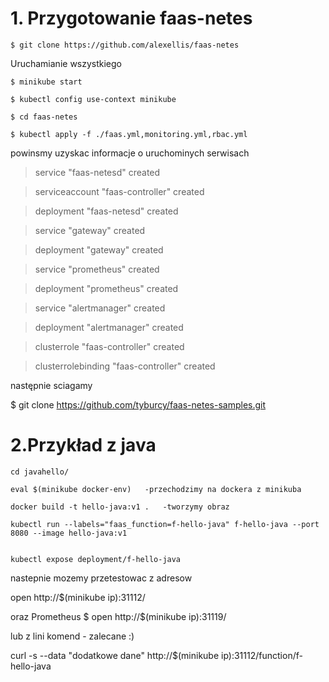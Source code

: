

# 1. Przygotowanie faas-netes
    $ git clone https://github.com/alexellis/faas-netes
    
 Uruchamianie wszystkiego

    $ minikube start

    $ kubectl config use-context minikube

    $ cd faas-netes

    $ kubectl apply -f ./faas.yml,monitoring.yml,rbac.yml

    
powinsmy uzyskac informacje o uruchominych  serwisach
> service "faas-netesd" created

> serviceaccount "faas-controller" created

> deployment "faas-netesd" created

> service "gateway" created

> deployment "gateway" created

> service "prometheus" created

> deployment "prometheus" created

> service "alertmanager" created

> deployment "alertmanager" created

> clusterrole "faas-controller" created

> clusterrolebinding "faas-controller" created

następnie sciagamy

$ git clone https://github.com/tyburcy/faas-netes-samples.git


# 2.Przykład z java

    cd javahello/

    eval $(minikube docker-env)   -przechodzimy na dockera z minikuba

    docker build -t hello-java:v1 .   -tworzymy obraz
    
    kubectl run --labels="faas_function=f-hello-java" f-hello-java --port 8080 --image hello-java:v1


    kubectl expose deployment/f-hello-java


nastepnie mozemy przetestowac z adresow

open http://$(minikube ip):31112/

oraz Prometheus $ open http://$(minikube ip):31119/

lub z lini komend - zalecane :)

curl -s --data "dodatkowe dane" http://$(minikube ip):31112/function/f-hello-java







